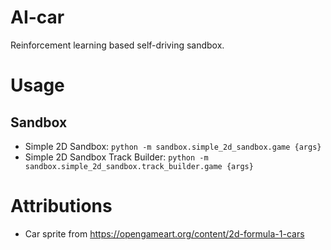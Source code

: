 # AI-car
Reinforcement learning based self-driving sandbox.

# Usage
## Sandbox
- Simple 2D Sandbox: `python -m sandbox.simple_2d_sandbox.game {args}`
- Simple 2D Sandbox Track Builder: `python -m sandbox.simple_2d_sandbox.track_builder.game {args}`

# Attributions
- Car sprite from https://opengameart.org/content/2d-formula-1-cars
